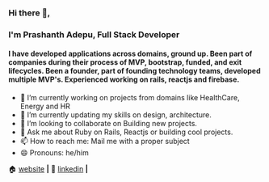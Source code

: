 ### Hi there 👋, 
### I'm Prashanth Adepu, Full Stack Developer

#### I have developed applications across domains, ground up. Been part of companies during their process of MVP, bootstrap, funded, and exit lifecycles. Been a founder, part of founding technology teams, developed multiple MVP's. Experienced working on rails, reactjs and firebase.

- 🔭 I’m currently working on projects from domains like HealthCare, Energy and HR
- 🌱 I’m currently updating my skills on design, architecture.
- 👯 I’m looking to collaborate on Building new projects.
- 💬 Ask me about Ruby on Rails, Reactjs or building cool projects.
- 📫 How to reach me: Mail me with a proper subject
- 😄 Pronouns: he/him

🏠 [website][website] **|**
🏢 [linkedin][linkedin] **|**

[website]: https://adepu.me
[linkedin]: https://www.linkedin.com/in/prashanthadepu/
